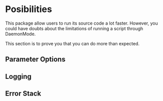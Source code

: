# Posibilities

This package allow users to run its source code a lot faster. However, you could
have doubts about the limitations of running a script through DaemonMode. 

This section is to prove you that you can do more than expected.

## Parameter Options

## Logging


## Error Stack
